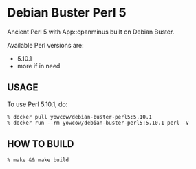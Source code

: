 Debian Buster Perl 5
====================

Ancient Perl 5 with App::cpanminus built on Debian Buster.

Available Perl versions are:

+ 5.10.1
+ more if in need

USAGE
-----

To use Perl 5.10.1, do:

```
% docker pull yowcow/debian-buster-perl5:5.10.1
% docker run --rm yowcow/debian-buster-perl5:5.10.1 perl -V
```

HOW TO BUILD
------------

```
% make && make build
```
